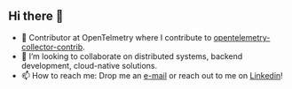 ## Hi there 👋

<!--
**VenuEmmadi/VenuEmmadi** is a ✨ _special_ ✨ repository because its `README.md` (this file) appears on your GitHub profile.

Here are some ideas to get you started:

- 🔭 I’m currently working on ...
- 🌱 I’m currently learning ...
- 👯 I’m looking to collaborate on ...
- 🤔 I’m looking for help with ...
- 💬 Ask me about ...
- 📫 How to reach me: ...
- 😄 Pronouns: ...
- ⚡ Fun fact: ...
-->
- 🔭 Contributor at OpenTelmetry where I contribute to [opentelemetry-collector-contrib](https://github.com/open-telemetry/opentelemetry-collector-contrib).
- 👯 I’m looking to collaborate on distributed systems, backend development, cloud-native solutions.
- 📫 How to reach me: Drop me an [e-mail](emmadivenu2310@gmail.com) or reach out to me on [Linkedin](https://www.linkedin.com/in/venu-madhav-emmadi-7085b6187/)!
